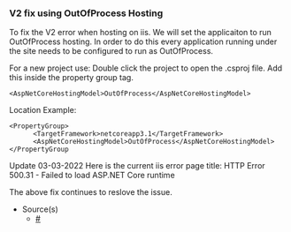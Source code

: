 ### V2 fix using OutOfProcess Hosting

To fix the V2 error when hosting on iis. We will set the applicaiton to run OutOfProcess hosting.
In order to do this every application running under the site needs to be configured to run as OutOfProcess.

For a new project use:
Double click the project to open the .csproj file. Add this inside the property group tag.

`<AspNetCoreHostingModel>OutOfProcess</AspNetCoreHostingModel>`

Location Example:

```
<PropertyGroup>
      <TargetFramework>netcoreapp3.1</TargetFramework>
      <AspNetCoreHostingModel>OutOfProcess</AspNetCoreHostingModel>
</PropertyGroup
```

Update 03-03-2022
Here is the current iis error page title:
HTTP Error 500.31 - Failed to load ASP.NET Core runtime

The above fix continues to reslove the issue.

- Source(s)
  - [#](#)
